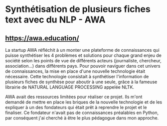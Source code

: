 # Synthétisation de plusieurs fiches text avec du NLP - AWA
## https://awa.education/

La startup AWA réfléchit à un monter une plateforme de connaissances qui puisse synthétiser les 4 problèmes et solutions pour chaque grand enjeu de société selon les points de vue de différents acteurs (journaliste, chercheur, association...) dans différents pays. Pour pouvoir naviguer dans cet univers de connaissances, la mise en place d'une nouvelle technologie était nécessaire. Cette technologie consistait à synthétiser l'information de plusieurs fiches de synthèse pour aboutir à une seule, grâce à la fameuse librairie de NATURAL LANGUAGE PROCESSING appelée NLTK.

AWA avait des ressources limitées pour réaliser ce projet. Ils m'ont demandé de mettre en place les briques de la nouvelle technologie et de les expliquer à un des fondateurs qui était prêt à reprendre le projet et le finaliser. Ce fondateur n'avait pas de connaissances préalables en Python, par conséquent j'ai cherché à être le plus pédagogue dans mon approche.
